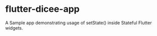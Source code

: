 # flutter-dicee-app
A Sample app demonstrating usage of setState() inside Stateful Flutter widgets.

